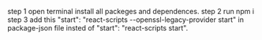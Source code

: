 step 1 open terminal install all packeges and dependences.
step 2 run npm i 
step 3 add this "start": "react-scripts --openssl-legacy-provider start" in package-json file insted of "start": "react-scripts start".


